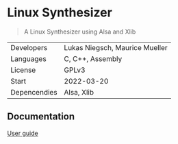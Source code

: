 # Linux Synthesizer

> A Linux Synthesizer using Alsa and Xlib

|              |                                |
| ------------ | ------------------------------ |
| Developers   | Lukas Niegsch, Maurice Mueller |
| Languages    | C, C++, Assembly               |
| License      | GPLv3                          |
| Start        | 2022-03-20                     |
| Depencendies | Alsa, Xlib                     |

## Documentation

[User guide](guide/introduction.md)